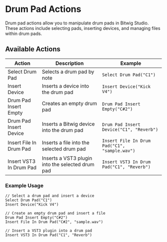 # Drum Pad Actions

Drum pad actions allow you to manipulate drum pads in Bitwig Studio. These actions include selecting pads, inserting devices, and managing files within drum pads.

## Available Actions

| Action                     | Description                                   | Example                                |
|----------------------------|-----------------------------------------------|----------------------------------------|
| Select Drum Pad            | Selects a drum pad by note                   | `Select Drum Pad("C1")`               |
| Insert Device              | Inserts a device into the drum pad           | `Insert Device("Kick V4")`            |
| Drum Pad Insert Empty      | Creates an empty drum pad                    | `Drum Pad Insert Empty("C#2")`        |
| Drum Pad Insert Device     | Inserts a Bitwig device into the drum pad    | `Drum Pad Insert Device("C1", "Reverb")` |
| Insert File In Drum Pad    | Inserts a file into the selected drum pad    | `Insert File In Drum Pad("C1", "sample.wav")` |
| Insert VST3 In Drum Pad    | Inserts a VST3 plugin into the selected drum pad | `Insert VST3 In Drum Pad("C1", "Reverb")` |

### Example Usage

```plaintext
// Select a drum pad and insert a device
Select Drum Pad("C1")
Insert Device("Kick V4")

// Create an empty drum pad and insert a file
Drum Pad Insert Empty("C#2")
Insert File In Drum Pad("C#2", "sample.wav")

// Insert a VST3 plugin into a drum pad
Insert VST3 In Drum Pad("C1", "Reverb")
```